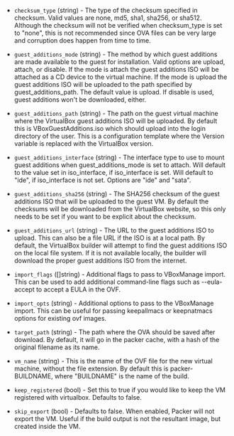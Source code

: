 <!-- Code generated from the comments of the Config struct in builder/virtualbox/ovf/config.go; DO NOT EDIT MANUALLY -->

-   `checksum_type` (string) - The type of the checksum specified in checksum.
    Valid values are none, md5, sha1, sha256, or sha512. Although the
    checksum will not be verified when checksum_type is set to "none", this is
    not recommended since OVA files can be very large and corruption does happen
    from time to time.
    
-   `guest_additions_mode` (string) - The method by which guest additions are
    made available to the guest for installation. Valid options are upload,
    attach, or disable. If the mode is attach the guest additions ISO will
    be attached as a CD device to the virtual machine. If the mode is upload
    the guest additions ISO will be uploaded to the path specified by
    guest_additions_path. The default value is upload. If disable is used,
    guest additions won't be downloaded, either.
    
-   `guest_additions_path` (string) - The path on the guest virtual machine
    where the VirtualBox guest additions ISO will be uploaded. By default this
    is VBoxGuestAdditions.iso which should upload into the login directory of
    the user. This is a configuration
    template where the Version
    variable is replaced with the VirtualBox version.
    
-   `guest_additions_interface` (string) - The interface type to use to mount
    guest additions when guest_additions_mode is set to attach. Will
    default to the value set in iso_interface, if iso_interface is set.
    Will default to "ide", if iso_interface is not set. Options are "ide" and
    "sata".
    
-   `guest_additions_sha256` (string) - The SHA256 checksum of the guest
    additions ISO that will be uploaded to the guest VM. By default the
    checksums will be downloaded from the VirtualBox website, so this only needs
    to be set if you want to be explicit about the checksum.
    
-   `guest_additions_url` (string) - The URL to the guest additions ISO
    to upload. This can also be a file URL if the ISO is at a local path. By
    default, the VirtualBox builder will attempt to find the guest additions ISO
    on the local file system. If it is not available locally, the builder will
    download the proper guest additions ISO from the internet.
    
-   `import_flags` ([]string) - Additional flags to pass to
    VBoxManage import. This can be used to add additional command-line flags
    such as --eula-accept to accept a EULA in the OVF.
    
-   `import_opts` (string) - Additional options to pass to the
    VBoxManage import. This can be useful for passing keepallmacs or
    keepnatmacs options for existing ovf images.
    
-   `target_path` (string) - The path where the OVA should be saved
    after download. By default, it will go in the packer cache, with a hash of
    the original filename as its name.
    
-   `vm_name` (string) - This is the name of the OVF file for the new virtual
    machine, without the file extension. By default this is packer-BUILDNAME,
    where "BUILDNAME" is the name of the build.
    
-   `keep_registered` (bool) - Set this to true if you would like to keep
    the VM registered with virtualbox. Defaults to false.
    
-   `skip_export` (bool) - Defaults to false. When enabled, Packer will
    not export the VM. Useful if the build output is not the resultant image,
    but created inside the VM.
    